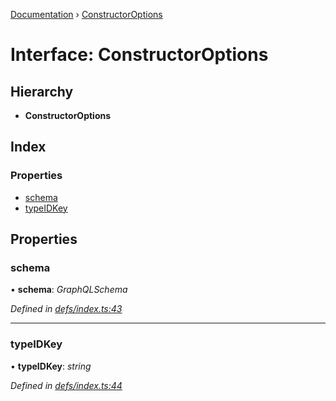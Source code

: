 [Documentation](../README.md) › [ConstructorOptions](constructoroptions.md)

# Interface: ConstructorOptions

## Hierarchy

* **ConstructorOptions**

## Index

### Properties

* [schema](constructoroptions.md#schema)
* [typeIDKey](constructoroptions.md#typeidkey)

## Properties

###  schema

• **schema**: *GraphQLSchema*

*Defined in [defs/index.ts:43](https://github.com/badbatch/graphql-box/blob/9a898ad/packages/request-parser/src/defs/index.ts#L43)*

___

###  typeIDKey

• **typeIDKey**: *string*

*Defined in [defs/index.ts:44](https://github.com/badbatch/graphql-box/blob/9a898ad/packages/request-parser/src/defs/index.ts#L44)*
